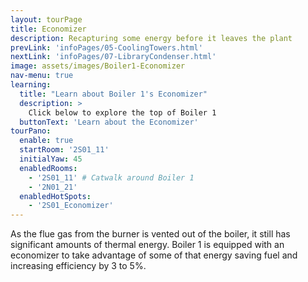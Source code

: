 ```yaml
---
layout: tourPage
title: Economizer
description: Recapturing some energy before it leaves the plant
prevLink: 'infoPages/05-CoolingTowers.html'
nextLink: 'infoPages/07-LibraryCondenser.html'
image: assets/images/Boiler1-Economizer
nav-menu: true
learning:
  title: "Learn about Boiler 1's Economizer"
  description: >
    Click below to explore the top of Boiler 1
  buttonText: 'Learn about the Economizer'
tourPano:
  enable: true
  startRoom: '2S01_11'
  initialYaw: 45
  enabledRooms:
    - '2S01_11' # Catwalk around Boiler 1
    - '2N01_21'
  enabledHotSpots:
    - '2S01_Economizer'
---
```

As the flue gas from the burner is vented out of the boiler, it still has significant amounts of thermal energy. Boiler 1 is equipped with an economizer to take advantage of some of that energy saving fuel and increasing efficiency by 3 to 5%.
